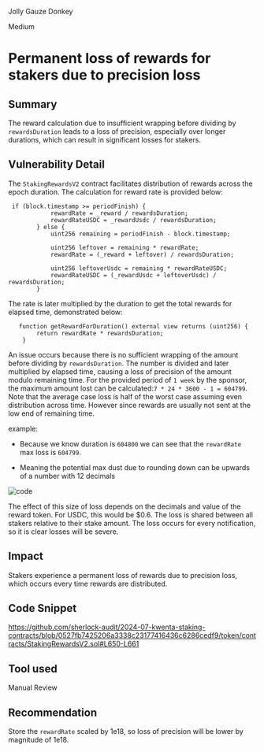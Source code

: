 Jolly Gauze Donkey

Medium

# Permanent loss of rewards for stakers due to precision loss

## Summary
The reward calculation due to insufficient wrapping before dividing by `rewardsDuration` leads to a loss of precision, especially over longer durations, which can result in significant losses for stakers.

## Vulnerability Detail
The `StakingRewardsV2` contract facilitates distribution of rewards across the epoch duration. The calculation for reward rate is provided below: 
```solidity
 if (block.timestamp >= periodFinish) {
            rewardRate = _reward / rewardsDuration;
            rewardRateUSDC = _rewardUsdc / rewardsDuration;
        } else {
            uint256 remaining = periodFinish - block.timestamp;

            uint256 leftover = remaining * rewardRate;
            rewardRate = (_reward + leftover) / rewardsDuration;

            uint256 leftoverUsdc = remaining * rewardRateUSDC;
            rewardRateUSDC = (_rewardUsdc + leftoverUsdc) / rewardsDuration;
        }
```
The rate is later multiplied by the duration to get the total rewards for elapsed time, demonstrated below:
```solidity
   function getRewardForDuration() external view returns (uint256) {
        return rewardRate * rewardsDuration;
    }
```
An issue occurs because there is no sufficient wrapping of the amount before dividing by `rewardsDuration`. The number is divided and later multiplied by elapsed time, causing a loss of precision of the amount modulo remaining time. For the provided period of `1 week` by the sponsor, the maximum amount lost can be calculated:`7 * 24 * 3600 - 1 = 604799`. Note that the average case loss is half of the worst case assuming even distribution across time. However since rewards are usually not sent at the low end of remaining time.

example:

-    Because we know duration is `604800` we can see that the `rewardRate` max loss is `604799`.

-    Meaning the potential max dust due to rounding down can be upwards of a number with 12 decimals

![code](https://user-images.githubusercontent.com/13383782/180666870-ce02ff32-84d5-4d8c-9dc1-cc0bf9d5ef9b.png)

The effect of this size of loss depends on the decimals and value of the reward token. For USDC, this would be $0.6. The loss is shared between all stakers relative to their stake amount. The loss occurs for every notification, so it is clear losses will be severe.

## Impact
Stakers experience a permanent loss of rewards due to precision loss, which occurs every time rewards are distributed.

## Code Snippet
https://github.com/sherlock-audit/2024-07-kwenta-staking-contracts/blob/0527fb7425206a3338c23177416436c6286cedf9/token/contracts/StakingRewardsV2.sol#L650-L661

## Tool used
Manual Review

## Recommendation
Store the `rewardRate` scaled by 1e18, so loss of precision will be lower by magnitude of 1e18.